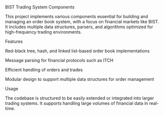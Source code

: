 BIST Trading System Components

This project implements various components essential for building and managing an order book system, 
with a focus on financial markets like BIST. It includes multiple data structures, parsers,
and algorithms optimized for high-frequency trading environments.


Features

Red-black tree, hash, and linked list-based order book implementations

Message parsing for financial protocols such as ITCH

Efficient handling of orders and trades

Modular design to support multiple data structures for order management

Usage

The codebase is structured to be easily extended or integrated into larger trading
systems. It supports handling large volumes of financial data in real-time.

